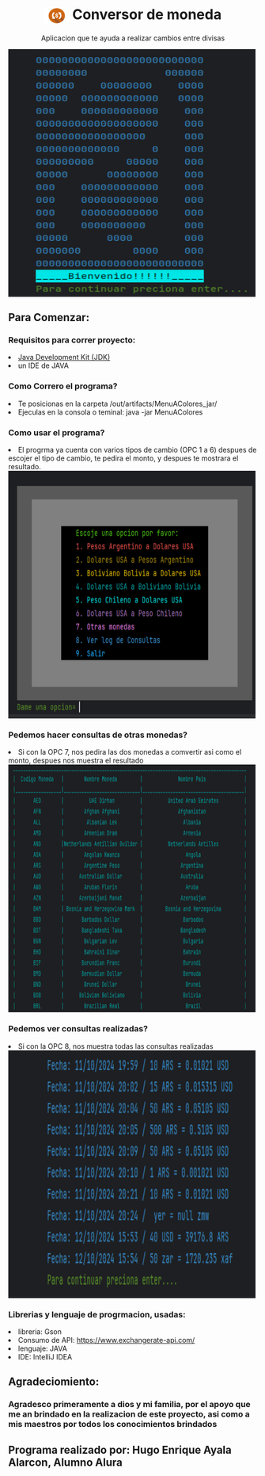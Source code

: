 <h1 align="center"><img align="center" src="/src/img/ModenasCAmbio.png" width="50" height="35"/> Conversor de moneda </h1>
<p align="center">Aplicacion que te ayuda a realizar cambios entre divisas</p>

<img align="center" src="/src/img/CapturaPantalla2.png" width="500" height="500" />

<h2>Para Comenzar:</h2>
<h3>Requisitos para correr proyecto:</h3>
<li><a href="https://www.oracle.com/mx/java/technologies/downloads/"> Java Development Kit (JDK) </a> </li>
<li>un IDE de JAVA</li>

<h3>Como Correro el programa?</h3>
<li>Te posicionas en la carpeta /out/artifacts/MenuAColores_jar/</li>
<li>Ejeculas en la consola o teminal: java -jar MenuAColores</li>

<h3>Como usar el programa? </h3>
<li>El progrma ya cuenta con varios tipos de cambio (OPC 1 a 6) despues de escojer  el tipo de cambio, te pedira el monto, y despues te mostrara el resultado.</li>
<img align="center" src="/src/img/CapturaPantalla1.png" width="500" height="500"/>

<h3>Pedemos hacer consultas de otras monedas?</h3>
<li>Si con la OPC 7, nos pedira las dos monedas a comvertir asi como el monto, despues nos muestra el resultado</li>
<img align="center" src="/src/img/CapturaPantalla3.png" width="500" height="500"/>

<h3>Pedemos ver consultas realizadas?</h3>
<li>Si con la OPC 8, nos muestra todas las consultas realizadas</li>
<img align="center" src="/src/img/CapturaPantalla4.png" width="500" height="500"/>

### Librerias y lenguaje de progrmacion, usadas:
<li>libreria: Gson</li>
<li>Consumo de API: <a href="https://www.exchangerate-api.com/">https://www.exchangerate-api.com/</a> </li>
<li>lenguaje: JAVA</li>
<li>IDE: IntelliJ IDEA</li>

## Agradeciomiento:
### Agradesco primeramente a dios y mi familia, por el apoyo que me an brindado en la realizacion de este proyecto, asi como a mis maestros por todos los conocimientos brindados

## Programa realizado por: Hugo Enrique Ayala Alarcon, Alumno Alura

